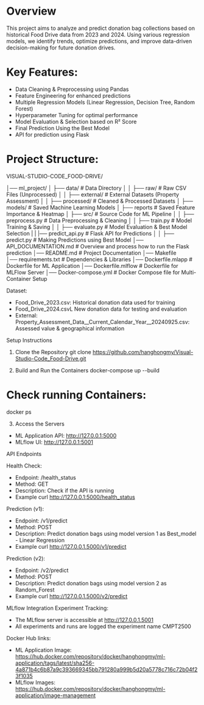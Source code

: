# Overview
This project aims to analyze and predict donation bag collections based on historical Food Drive data from 2023 and 2024. Using various regression models, we identify trends, optimize predictions, and improve data-driven decision-making for future donation drives.

# Key Features:
- Data Cleaning & Preprocessing using Pandas
- Feature Engineering for enhanced predictions
- Multiple Regression Models (Linear Regression, Decision Tree, Random Forest)
- Hyperparameter Tuning for optimal performance
- Model Evaluation & Selection based on R² Score
- Final Prediction Using the Best Model
- API for prediction using Flask

# Project Structure:


VISUAL-STUDIO-CODE_FOOD-DRIVE/

│── ml_project/
│   ├── data/                  # Data Directory
│   │   ├── raw/               # Raw CSV Files (Unprocessed)
│   │   ├── external/          # External Datasets (Property Assessment)
│   │   ├── processed/         # Cleaned & Processed Datasets
│   ├── models/                # Saved Machine Learning Models
│   ├── reports                # Saved Feature Importance & Heatmap
│   ├── src/                   # Source Code for ML Pipeline
│   │   ├── preprocess.py      # Data Preprocessing & Cleaning
│   │   ├── train.py           # Model Training & Saving
│   │   ├── evaluate.py        # Model Evaluation & Best Model Selection
|   |   |── predict_api.py     # Flask API for Predictions
│   │   ├── predict.py         # Making Predictions using Best Model
│── API_DOCUMENTATION.md       # Overview and process how to run the Flask prediction
│── README.md                  # Project Documentation
│── Makefile                   
│── requirements.txt           # Dependencies & Libraries
│── Dockerfile.mlapp           # Dockerfile for ML Application
│── Dockerfile.mlflow          # Dockerfile for MLFlow Server
│── Docker-compose.yml          # Docker Compose file for Multi-Container Setup

Dataset:
- Food_Drive_2023.csv: Historical donation data used for training
- Food_Drive_2024.csvL New donation data for testing and evaluation
- External: Property_Assessment_Data__Current_Calendar_Year__20240925.csv: Assessed value & geographical information

Setup Instructions
1. Clone the Repository
git clone https://github.com/hanghongmy/Visual-Studio-Code_Food-Drive.git

2. Build and Run the Containers
docker-compose up --build
# Check running Containers:
docker ps

3. Access the Servers
- ML Application API: http://127.0.0.1:5000
- MLflow UI: http://127.0.0.1:5001

API Endpoints

Health Check:
- Endpoint: /health_status
- Method: GET
- Description: Check if the API is running
- Example curl http://127.0.0.1:5000/health_status

Prediction (v1):
- Endpoint: /v1/predict
- Method: POST
- Description: Predict donation bags using model version 1 as Best_model - Linear Regression
- Example curl http://127.0.0.1.5000/v1/predict

Prediction (v2):
- Endpoint: /v2/predict
- Method: POST
- Description: Predict donation bags using model version 2 as Random_Forest
- Example curl http://127.0.0.1.5000/v2/predict

MLflow Integration
Experiment Tracking:
- The MLflow server is accessible at http://127.0.0.1.5001
- All experiments and runs are logged the experiment name CMPT2500

Docker Hub links:
- ML Application Image: https://hub.docker.com/repository/docker/hanghongmy/ml-application/tags/latest/sha256-4a871b4c6b87a9c393669345bb791280a999b5d20a5778c716c72b04f23f1035
- MLflow Images: https://hub.docker.com/repository/docker/hanghongmy/ml-application/image-management